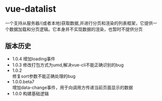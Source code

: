 # vue-datalist

一个支持从服务器/(或者本地)获取数据,并进行分页和渲染的列表框架，它提供一个数据加载和分页逻辑。它本身并不实现数据的渲染，也暂时不提供分页

## 版本历史

* 1.0.4 增加loading事件
* 1.0.3 修改打包方式为umd,解决vue-cli不能正确识别的bug
* 1.0.2  
  修复sort参数不能正确处理的bug
* 1.0.0.beta7  
  增加data-change事件，用于向调用方传递当前页面显示的数据
* 1.0.0 构建基础逻辑

